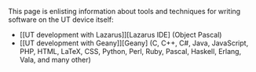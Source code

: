 This page is enlisting information about tools and techniques for writing software on the UT device itself:

* [[UT development with Lazarus]][Lazarus IDE] (Object Pascal)
* [[UT development with Geany]][Geany] (C, C++, C#, Java, JavaScript, PHP, HTML, LaTeX, CSS, Python, Perl, Ruby, Pascal, Haskell, Erlang, Vala, and many other)